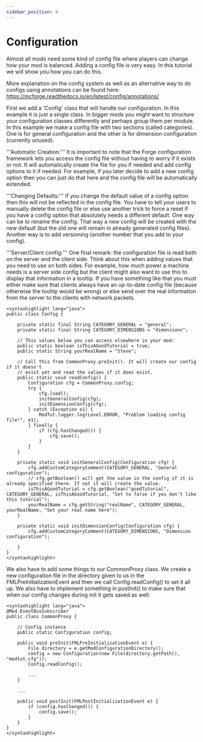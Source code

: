 ```yaml
---
sidebar_position: 4
---
```


# Configuration

Almost all mods need some kind of config file where players can change how your mod is balanced. Adding a config file is very easy. In this tutorial we will show you how you can do this.

More explanation on the config system as well as an alternative way to do configs using annotations can be found here: https://mcforge.readthedocs.io/en/latest/config/annotations/

First we add a 'Config' class that will handle our configuration. In this example it is just a single class. In bigger mods you might want to structure your configuration classes differently and perhaps group them per module. In this example we make a config file with two sections (called categories). One is for general configuration and the other is for dimension configuration (currently unused).

'''Automatic Creation:''' It is important to note that the Forge configuration framework lets you access the config file without having to worry if it exists or not. It will automatically create the file for you if needed and add config options to it if needed. For example, if you later decide to add a new config option then you can just do that here and the config file will be automatically extended.

'''Changing Defaults:''' If you change the default value of a config option then this will not be reflected in the config file. You have to tell your users to manually delete the config file or else use another trick to force a reset if you have a config option that absolutely needs a different default. One way can be to rename the config. That way a new config will be created with the new default (but the old one will remain in already generated config files). Another way is to add versioning (another number that you add to your config).

'''Server/Client config:''' One final remark: the configuration file is read both on the server and the client side. Think about this when adding values that you need to use on both sides. For example, how much power a machine needs is a server side config but the client might also want to use this to display that information in a tooltip. If you have something like that you must either make sure that clients always have an up-to-date config file (because otherwise the tooltip would be wrong) or else send over the real information from the server to the clients with network packets.

```
<syntaxhighlight lang="java">
public class Config {

    private static final String CATEGORY_GENERAL = "general";
    private static final String CATEGORY_DIMENSIONS = "dimensions";

    // This values below you can access elsewhere in your mod:
    public static boolean isThisAGoodTutorial = true;
    public static String yourRealName = "Steve";

    // Call this from CommonProxy.preInit(). It will create our config if it doesn't
    // exist yet and read the values if it does exist.
    public static void readConfig() {
        Configuration cfg = CommonProxy.config;
        try {
            cfg.load();
            initGeneralConfig(cfg);
            initDimensionConfig(cfg);
        } catch (Exception e1) {
            ModTut.logger.log(Level.ERROR, "Problem loading config file!", e1);
        } finally {
            if (cfg.hasChanged()) {
                cfg.save();
            }
        }
    }

    private static void initGeneralConfig(Configuration cfg) {
        cfg.addCustomCategoryComment(CATEGORY_GENERAL, "General configuration");
        // cfg.getBoolean() will get the value in the config if it is already specified there. If not it will create the value.
        isThisAGoodTutorial = cfg.getBoolean("goodTutorial", CATEGORY_GENERAL, isThisAGoodTutorial, "Set to false if you don't like this tutorial");
        yourRealName = cfg.getString("realName", CATEGORY_GENERAL, yourRealName, "Set your real name here");
    }

    private static void initDimensionConfig(Configuration cfg) {
        cfg.addCustomCategoryComment(CATEGORY_DIMENSIONS, "Dimension configuration");

    }
}
</syntaxhighlight>
```
We also have to add some things to our CommonProxy class. We create a new configuration file in the directory given to us in the FMLPreInitializationEvent and then we call Config.readConfig() to set it all up. We also have to implement something in postInit() to make sure that when our config changes during init it gets saved as well:
```
<syntaxhighlight lang="java">
@Mod.EventBusSubscriber
public class CommonProxy {

    // Config instance
    public static Configuration config;

    public void preInit(FMLPreInitializationEvent e) {
        File directory = e.getModConfigurationDirectory();
        config = new Configuration(new File(directory.getPath(), "modtut.cfg"));
        Config.readConfig();

        ...
    }

    ...

    public void postInit(FMLPostInitializationEvent e) {
        if (config.hasChanged()) {
            config.save();
        }
    }
}
</syntaxhighlight>
```
